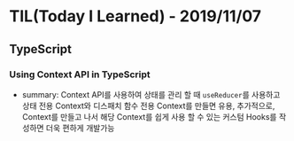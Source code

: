 # TIL(Today I Learned) - 2019/11/07

## TypeScript

### Using Context API in TypeScript

- summary: Context API를 사용하여 상태를 관리 할 때 `useReducer`를 사용하고 상태 전용 Context와 디스패치 함수 전용 Context를 만들면 유용, 추가적으로, Context를 만들고 나서 해당 Context를 쉽게 사용 할 수 있는 커스텀 Hooks를 작성하면 더욱 편하게 개발가능
